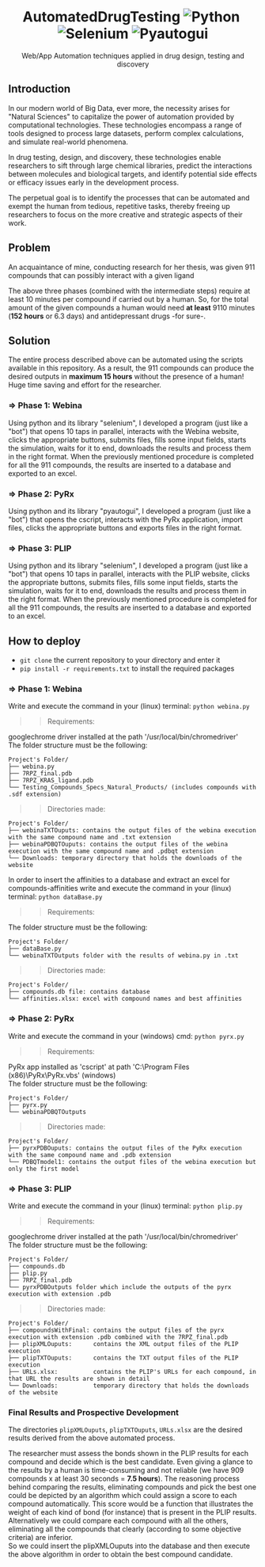 <div align="center"><h1>AutomatedDrugTesting&nbsp;<img src="https://img.shields.io/badge/python-v3.9+-red.svg" alt="Python">&nbsp;<img src="https://img.shields.io/badge/selenium-v4.8+-red.svg" alt="Selenium">&nbsp;<img src="https://img.shields.io/badge/pyautogui-v0.9+-red.svg" alt="Pyautogui"></h1></div> 
<div align="center">Web/App Automation techniques applied in drug design, testing and discovery</div>

## Introduction
In our modern world of Big Data, ever more, the necessity arises for "Natural Sciences" to capitalize the power of automation provided by computational technologies. These technologies encompass a range of tools designed to process large datasets, perform complex calculations, and simulate real-world phenomena. 

In drug testing, design, and discovery, these technologies enable researchers to sift through large chemical libraries, predict the interactions between molecules and biological targets, and identify potential side effects or efficacy issues early in the development process. 

The perpetual goal is to identify the processes that can be automated and exempt the human from tedious, repetitive tasks, thereby freeing up researchers to focus on the more creative and strategic aspects of their work.

## Problem
An acquaintance of mine, conducting research for her thesis, was given 911 compounds that can possibly interact with a given ligand

The above three phases (combined with the intermediate steps) require at least 10 minutes per compound if carried out by a human. So, for the total amount of the given compounds a human would need **at least** 9110 minutes (**152 hours** or 6.3 days) and antidepressant drugs -for sure-.

## Solution
The entire process described above can be automated using the scripts available in this repository. As a result, the 911 compounds can produce the desired outputs in **maximum 15 hours** without the presence of a human! Huge time saving and effort for the researcher.

### => Phase 1: Webina
Using python and its library "selenium", I developed a program (just like a "bot") that opens 10 taps in parallel, interacts with the Webina website, clicks the appropriate buttons, submits files, fills some input fields, starts the simulation, waits for it to end, downloads the results and process them in the right format. When the previously mentioned procedure is completed for all the 911 compounds, the results are inserted to a database and exported to an excel.

### => Phase 2: PyRx
Using python and its library "pyautogui", I developed a program (just like a "bot") that opens the cscript, interacts with the PyRx application, import files, clicks the appropriate buttons and exports files in the right format.

### => Phase 3: PLIP
Using python and its library "selenium", I developed a program (just like a "bot") that opens 10 taps in parallel, interacts with the PLIP website, clicks the appropriate buttons, submits files, fills some input fields, starts the simulation, waits for it to end, downloads the results and process them in the right format. When the previously mentioned procedure is completed for all the 911 compounds, the results are inserted to a database and exported to an excel.

## How to deploy
- `git clone` the current repository to your directory and enter it
- `pip install -r requirements.txt` to install the required packages
### => Phase 1: Webina
Write and execute the command in your (linux) terminal: `python webina.py`
>> Requirements: <br>

googlechrome driver installed at the path '/usr/local/bin/chromedriver' <br>
The folder structure must be the following: <br>
```
Project's Folder/
├── webina.py
├── 7RPZ_final.pdb
├── 7RPZ_KRAS_ligand.pdb
└── Testing_Compounds_Specs_Natural_Products/ (includes compounds with .sdf extension)
```

>> Directories made: <br>
```
Project's Folder/
├── webinaTXTOuputs: contains the output files of the webina execution with the same compound name and .txt extension
├── webinaPDBQTOuputs: contains the output files of the webina execution with the same compound name and .pdbqt extension
└── Downloads: temporary directory that holds the downloads of the website
```
                         
In order to insert the affinities to a database and extract an excel for compounds-affinities write and execute the command in your (linux) terminal: `python dataBase.py`
>> Requirements: <br>

The folder structure must be the following: <br>
```
Project's Folder/
├── dataBase.py
└── webinaTXTOutputs folder with the results of webina.py in .txt
```

>> Directories made: <br>

```
Project's Folder/
├── compounds.db file: contains database
└── affinities.xlsx: excel with compound names and best affinities
```

### => Phase 2: PyRx
Write and execute the command in your (windows) cmd: `python pyrx.py`
>> Requirements: <br>

PyRx app installed as 'cscript' at path 'C:\Program Files (x86)\PyRx\PyRx.vbs' (windows) <br>
The folder structure must be the following: <br>
```
Project's Folder/
├── pyrx.py
└── webinaPDBQTOutputs
```

>> Directories made: <br>

```
Project's Folder/
├── pyrxPDBOuputs: contains the output files of the PyRx execution with the same compound name and .pdb extension
└── PDBQTmodel1: contains the output files of the webina execution but only the first model
```

### => Phase 3: PLIP
Write and execute the command in your (linux) terminal: `python plip.py`
>> Requirements: <br>

googlechrome driver installed at the path '/usr/local/bin/chromedriver' <br>
The folder structure must be the following: <br>
```
Project's Folder/
├── compounds.db
├── plip.py
├── 7RPZ_final.pdb
└── pyrxPDBOutputs folder which include the outputs of the pyrx execution with extension .pdb
```

>> Directories made: <br>

```
Project's Folder/
├── compoundsWithFinal: contains the output files of the pyrx execution with extension .pdb combined with the 7RPZ_final.pdb
├── plipXMLOuputs:      contains the XML output files of the PLIP execution
├── plipTXTOuputs:      contains the TXT output files of the PLIP execution
├── URLs.xlsx:          contains the PLIP's URLs for each compound, in that URL the results are shown in detail
└── Downloads:          temporary directory that holds the downloads of the website
```

### Final Results and Prospective Development
The directories `plipXMLOuputs`, `plipTXTOuputs`, `URLs.xlsx` are the desired results derived from the above automated process.

The researcher must assess the bonds shown in the PLIP results for each compound and decide which is the best candidate. Even giving a glance to the results by a human is time-consuming and not reliable (we have 909 compounds x at least 30 seconds = **7.5 hours**). The reasoning process behind comparing the results, eliminating compounds and pick the best one could be depicted by an algorithm which could assign a score to each compound automatically. This score would be a function that illustrates the weight of each kind of bond (for instance) that is present in the PLIP results. Alternatively we could compare each compound with all the others, eliminating all the compounds that clearly (according to some objective criteria) are inferior. <br>
So we could insert the plipXMLOuputs into the database and then execute the above algorithm in order to obtain the best compound candidate.
